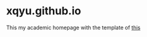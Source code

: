 # xqyu.github.io
This my academic homepage with the template of [this](http://svmiller.com/blog/2015/08/create-your-website-in-jekyll/)
